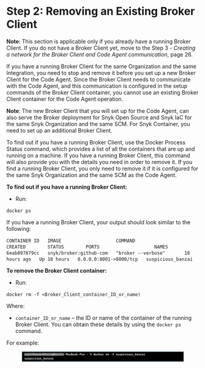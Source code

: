 # Step 2: Removing an Existing Broker Client

**Note**: This section is applicable only if you already have a running Broker Client. If you do not have a Broker Client yet, move to the Step 3 - _Creating a network for the Broker Client and Code Agent communication_, page 26.

If you have a running Broker Client for the same Organization and the same Integration, you need to stop and remove it before you set up a new Broker Client for the Code Agent. Since the Broker Client needs to communicate with the Code Agent, and this communication is configured in the setup commands of the Broker Client container, you cannot use an existing Broker Client container for the Code Agent operation. &#x20;

**Note**: The new Broker Client that you will set up for the Code Agent, can also serve the Broker deployment for Snyk Open Source and Snyk IaC for the same Snyk Organization and the same SCM. For Snyk Container, you need to set up an additional Broker Client.&#x20;

To find out if you have a running Broker Client, use the Docker Process Status command, which provides a list of all the containers that are up and running on a machine. If you have a running Broker Client, this command will also provide you with the details you need in order to remove it. If you find a running Broker Client, you only need to remove it if it is configured for the same Snyk Organization and the same SCM as the Code Agent.

**To find out if you have a running Broker Client:**

* Run:

```
docker ps
```

If you have a running Broker Client, your output should look similar to the following:

```
CONTAINER ID   IMAGE                    COMMAND                  CREATED        STATUS        PORTS                    NAMES
6eab097879cc   snyk/broker:github-com   "broker --verbose"       18 hours ago   Up 18 hours   0.0.0.0:8001->8000/tcp   suspicious_banzai
```



**To remove the Broker Client container:**

* Run:

```
docker rm -f <Broker_Client_container_ID_or_name)
```

Where:

* `container_ID_or_name` – the ID or name of the container of the running Broker Client. You can obtain these details by using the `docker ps` command.&#x20;

For example:

<figure><img src="../../../../.gitbook/assets/Broker Client - removing.png" alt=""><figcaption></figcaption></figure>

#### &#x20;
